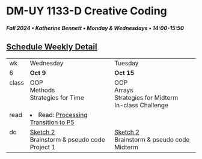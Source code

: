 # DM-UY 1133-D Creative Coding
##### Fall 2024 • Katherine Bennett • Monday & Wednesdays • 14:00-15:50


## [Schedule Weekly Detail](Calendar.md) 

<table>
<tr>
<td>wk</td>
<td>Wednesday</td>
<td> Tuesday</td>
</tr>
<!-- dates -->
<tr>
  <td valign="top">6</td>
  <td valign="top" width="48%"><strong>Oct 9</strong></td>
  <td valign="top" width="48%"><strong>Oct 15 </strong></td>
</tr>
<!-- class -->
<tr>
	<td valign="top">class</td>
	<!-- day Tues -->
	<td valign="top" width="48%">
	OOP<br>
	Methods<br>	
	Strategies for Time<br>
	</td>
	<!-- day Thurs -->
	<td valign="top" width="48%">
	OOP<br>
	Arrays<br>
	Strategies for Midterm<br>
	In-class Challenge <br>
	</td>
<!-- homework -->
<tr>
  <td valign="top">read</td>
  	<!-- day Tues -->
  	<td valign="top"> 
	<li> Read: <a href = "https://github.com/processing/p5.js/wiki/Processing-transition">Processing Transition to P5 </a></li>
	</td>
  	<!-- day Thurs -->
  	<td valign="top"> 
  	</td>
 </tr>
 <!-- do -->
<tr>
  <td valign = "top">do</td>
	<!-- day Tues -->
 	<td valign = "top"> 
 		<a href = "Sketch_2.md"> Sketch 2 </a><br>
 		Brainstorm & pseudo code Project 1<br>
 	</td>
  	<!-- day Thurs -->
  	<td valign = "top"><a href = "Sketch_3.md"> Sketch 2 </a> <br>
  		Brainstorm & pseudo code Midterm<br>
  	</td> 	
</tr>
</table>